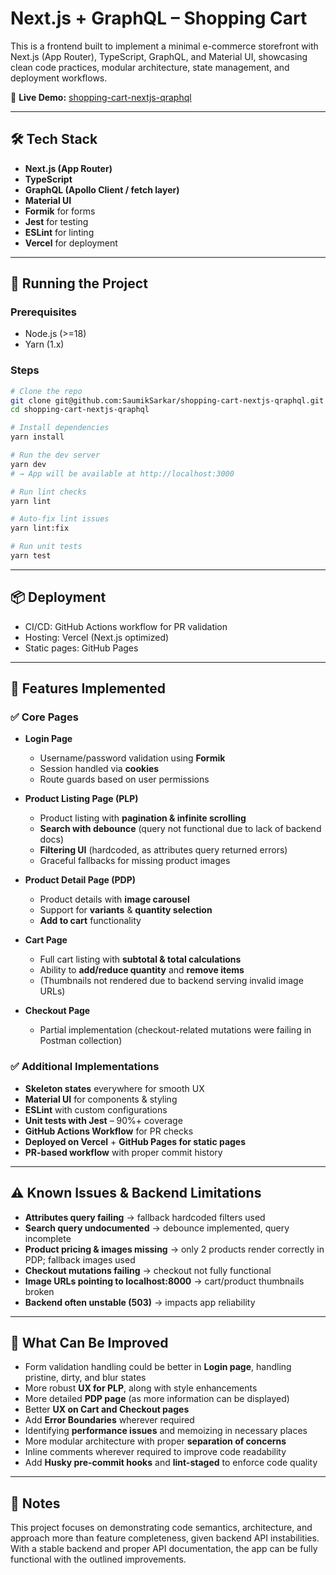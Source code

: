 # Next.js + GraphQL – Shopping Cart

This is a frontend built to implement a minimal e-commerce storefront with Next.js (App Router), TypeScript, GraphQL, and Material UI, showcasing clean code practices, modular architecture, state management, and deployment workflows.

🔗 **Live Demo:** [shopping-cart-nextjs-qraphql](https://shopping-cart-nextjs-qraphql.vercel.app/)

---

## 🛠️ Tech Stack

- **Next.js (App Router)**
- **TypeScript**
- **GraphQL (Apollo Client / fetch layer)**
- **Material UI**
- **Formik** for forms
- **Jest** for testing
- **ESLint** for linting
- **Vercel** for deployment

---

## 🧪 Running the Project

### Prerequisites

- Node.js (>=18)
- Yarn (1.x)

### Steps

```bash
# Clone the repo
git clone git@github.com:SaumikSarkar/shopping-cart-nextjs-qraphql.git
cd shopping-cart-nextjs-qraphql

# Install dependencies
yarn install

# Run the dev server
yarn dev
# → App will be available at http://localhost:3000

# Run lint checks
yarn lint

# Auto-fix lint issues
yarn lint:fix

# Run unit tests
yarn test
```

---

## 📦 Deployment

- CI/CD: GitHub Actions workflow for PR validation
- Hosting: Vercel (Next.js optimized)
- Static pages: GitHub Pages

---

## 🚀 Features Implemented

### ✅ Core Pages

- **Login Page**

  - Username/password validation using **Formik**
  - Session handled via **cookies**
  - Route guards based on user permissions

- **Product Listing Page (PLP)**

  - Product listing with **pagination & infinite scrolling**
  - **Search with debounce** (query not functional due to lack of backend docs)
  - **Filtering UI** (hardcoded, as attributes query returned errors)
  - Graceful fallbacks for missing product images

- **Product Detail Page (PDP)**

  - Product details with **image carousel**
  - Support for **variants** & **quantity selection**
  - **Add to cart** functionality

- **Cart Page**

  - Full cart listing with **subtotal & total calculations**
  - Ability to **add/reduce quantity** and **remove items**
  - (Thumbnails not rendered due to backend serving invalid image URLs)

- **Checkout Page**
  - Partial implementation (checkout-related mutations were failing in Postman collection)

### ✅ Additional Implementations
- **Skeleton states** everywhere for smooth UX  
- **Material UI** for components & styling  
- **ESLint** with custom configurations  
- **Unit tests with Jest** – 90%+ coverage  
- **GitHub Actions Workflow** for PR checks  
- **Deployed on Vercel** + **GitHub Pages for static pages**  
- **PR-based workflow** with proper commit history  

---

## ⚠️ Known Issues & Backend Limitations
- **Attributes query failing** → fallback hardcoded filters used  
- **Search query undocumented** → debounce implemented, query incomplete  
- **Product pricing & images missing** → only 2 products render correctly in PDP; fallback images used  
- **Checkout mutations failing** → checkout not fully functional  
- **Image URLs pointing to localhost:8000** → cart/product thumbnails broken  
- **Backend often unstable (503)** → impacts app reliability  

---

## 🔧 What Can Be Improved
- Form validation handling could be better in **Login page**, handling pristine, dirty, and blur states  
- More robust **UX for PLP**, along with style enhancements  
- More detailed **PDP page** (as more information can be displayed)  
- Better **UX on Cart and Checkout pages**  
- Add **Error Boundaries** wherever required  
- Identifying **performance issues** and memoizing in necessary places  
- More modular architecture with proper **separation of concerns**  
- Inline comments wherever required to improve code readability  
- Add **Husky pre-commit hooks** and **lint-staged** to enforce code quality  

---

## 📝 Notes

This project focuses on demonstrating code semantics, architecture, and approach more than feature completeness, given backend API instabilities. With a stable backend and proper API documentation, the app can be fully functional with the outlined improvements.
